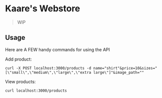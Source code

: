 # Kaare's Webstore

> WIP

## Usage

Here are A FEW handy commands for using the API

Add product:

```
curl -X POST localhost:3000/products -d name="shirt"&price=10&sizes="[\"small\",\"medium\",\"large\",\"extra large\"]"&image_path=""
```

View products:

```
curl localhost:3000/products
```
